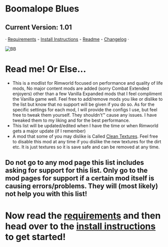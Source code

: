 # Boomalope Blues
## Current Version: 1.01
· [Requirements](https://github.com/H0wd3n/Boomalope-Blues/blob/main/Requirements.md) - [Install Instructions](https://github.com/H0wd3n/Boomalope-Blues/blob/main/Install-Instructions.md) - [Readme](https://github.com/H0wd3n/Boomalope-Blues/blob/main/README.md) - [Changelog](https://github.com/H0wd3n/Boomalope-Blues/blob/main/changelog.md) ·

![BB](https://user-images.githubusercontent.com/75699296/227034836-9c82db9c-cf2b-439e-bd17-44eb2a3317e7.png)


# Read me! Or Else...
- This is a modlist for Rimworld focused on performance and quality of life mods, No major content mods are added (sorry Combat Extended enjoyers) other than a few Vanilla Expanded mods that I feel compliment the Vanilla game well. Feel free to add/remove mods you like or dislike to the list but know that no support will be given if you do so. As for the specific settings for each mod, I will provide the configs I use, but feel free to tweak them yourself. They shouldn't™ cause any issues. I have tweaked them to my liking and for the best performance.
- This list will be updated/edited when I have the time or when Rimworld gets a major update (if I remember)
- A mod that some of you may dislike is Called [Clean Textures](https://steamcommunity.com/sharedfiles/filedetails/?id=2865361569&searchtext=clean). Feel free to disable this mod at any time if you dislike the new textures for the dirt etc. It is just textures so it is save safe and can be removed at any time.
## Do not go to any mod page this list includes asking for support for this list. Only go to the mod pages for support if a certain mod itself is causing errors/problems. They will (most likely) not help you with this list!

# Now read the [requirements](https://github.com/H0wd3n/Boomalope-Blues/blob/main/Requirements.md) and then head over to the [install instructions](https://github.com/H0wd3n/Boomalope-Blues/blob/main/Install-Instructions.md) to get started!
